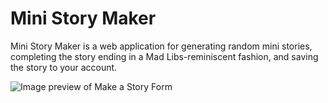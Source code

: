 # Mini Story Maker
Mini Story Maker is a web application for generating random mini stories, completing the story ending in a Mad Libs-reminiscent fashion, and saving the story to your account. 

![Image preview of Make a Story Form ](https://github.com/ariabee/ministorymaker/tree/master/readme-images/makeastory-preview.png)